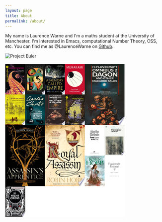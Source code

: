 ```yaml
---
layout: page
title: About
permalink: /about/
---
```


<p>
My name is Laurence Warne and I'm a maths student at the University of Manchester. I'm interested in Emacs, computational Number Theory, OSS, etc. You can find me as @LaurenceWarne on <a href="https://github.com/LaurenceWarne">Github</a>.
</p>

<div><img src="https://projecteuler.net/profile/__LW__.png" alt="Project Euler"></div>
<br />
<div><img src="/assets/images/montage-2022.png"></div>

<!-- This is the base Jekyll theme. You can find out more info about customizing your Jekyll theme, as well as basic Jekyll usage documentation at [jekyllrb.com](https://jekyllrb.com/) -->

<!-- You can find the source code for Minima at GitHub: -->
<!-- [jekyll][jekyll-organization] / -->
<!-- [minima](https://github.com/jekyll/minima) -->

<!-- You can find the source code for Jekyll at GitHub: -->
<!-- [jekyll][jekyll-organization] / -->
<!-- [jekyll](https://github.com/jekyll/jekyll) -->


<!-- [jekyll-organization]: https://github.com/jekyll -->
